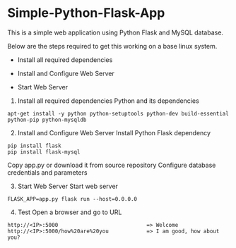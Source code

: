 # Simple-Python-Flask-App
This is a simple web application using Python Flask and MySQL database.

Below are the steps required to get this working on a base linux system.

- Install all required dependencies

- Install and Configure Web Server

- Start Web Server


1. Install all required dependencies
Python and its dependencies
```
apt-get install -y python python-setuptools python-dev build-essential python-pip python-mysqldb
```

2. Install and Configure Web Server
Install Python Flask dependency
```
pip install flask
pip install flask-mysql
```

Copy app.py or download it from source repository
Configure database credentials and parameters

3. Start Web Server
Start web server
```
FLASK_APP=app.py flask run --host=0.0.0.0
```

4. Test
Open a browser and go to URL

```
http://<IP>:5000                            => Welcome
http://<IP>:5000/how%20are%20you            => I am good, how about you?
```
